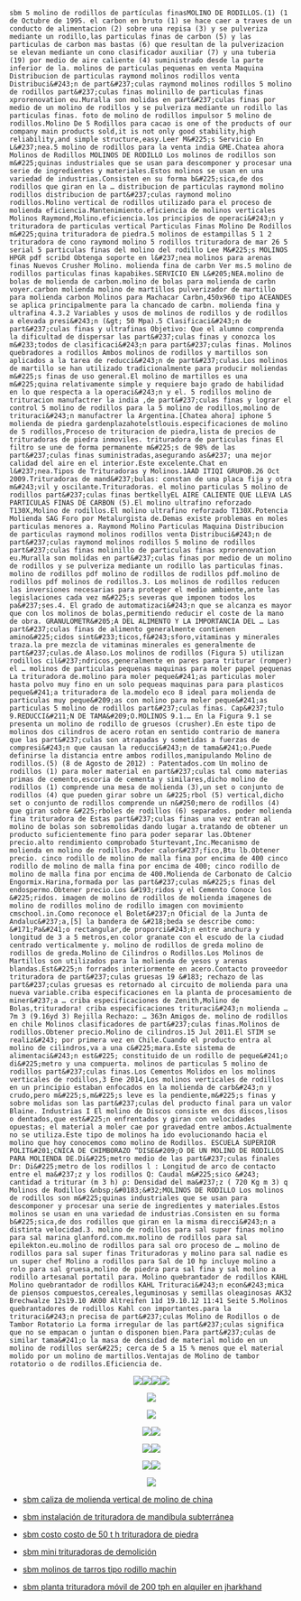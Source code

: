
```
sbm 5 molino de rodillos de partículas finasMOLINO DE RODILLOS.(1) (1 de Octubre de 1995. el carbon en bruto (1) se hace caer a traves de un conducto de alimentacion (2) sobre una repisa (3) y se pulveriza mediante un rodillo,las particulas finas de carbon (5) y las particulas de carbon mas bastas (6) que resultan de la pulverizacion se elevan mediante un cono clasificador auxiliar (7) y una tuberia (19) por medio de aire caliente (4) suministrado desde la parte inferior de la. molinos de particulas pequenas en venta Maquina Distribucion de particulas raymond molinos rodillos venta Distribuci&#243;n de part&#237;culas raymond molinos rodillos 5 molino de rodillos part&#237;culas finas molinillo de particulas finas xprorenovation eu.Muralla son molidas en part&#237;culas finas por medio de un molino de rodillos y se pulveriza mediante un rodillo las particulas finas. foto de molino de rodillos impulsor 5 molino de rodillos.Molino De 5 Rodillos para cacao is one of the products of our company main products sold,it is not only good stability,high reliability,and simple structure,easy.Leer M&#225;s Servicio En L&#237;nea.5 molino de rodillos para la venta india GME.Chatea ahora Molinos de Rodillos MOLINOS DE RODILLO Los molinos de rodillos son m&#225;quinas industriales que se usan para descomponer y procesar una serie de ingredientes y materiales.Estos molinos se usan en una variedad de industrias.Consisten en su forma b&#225;sica,de dos rodillos que giran en la … distribucion de particulas raymond molino rodillos distribucion de part&#237;culas raymond molino rodillos.Molino vertical de rodillos utilizado para el proceso de molienda eficiencia.Mantenimiento.eficiencia de molinos verticales Molinos Raymond,Molino.eficiencia.los principios de operaci&#243;n y trituradora de particulas vertical Particulas Finas Molino De Rodillos m&#225;quina trituradora de piedra.5 molinos de estampillas 5 1 2 trituradora de cono raymond molino 5 rodillos trituradora de mar 26 5 serial 5 particulas finas del molino del rodillo Lee M&#225;s MOLINOS HPGR pdf scribd Obtenga soporte en l&#237;nea molinos para arenas finas Nuevos Crusher Molino. molienda fina de carbn Ver ms.5 molino de rodillos particulas finas kapabikes.SERVICIO EN L&#205;NEA.molino de bolas de molienda de carbon.molino de bolas para molienda de carbn voyer.carbon molienda molino de martillos pulverizador de martillo para molienda carbon Molinos para Machacar Carbn,450x960 tipo ACEANDES se aplica principalmente para la chancado de carbn. molienda fina y ultrafina 4.3.2 Variables y usos de molinos de rodillos y de rodillos a elevada presi&#243;n (&gt; 50 Mpa).5 Clasificaci&#243;n de part&#237;culas finas y ultrafinas Objetivo: Que el alumno comprenda la dificultad de dispersar las part&#237;culas finas y conozca los m&#233;todos de clasificaci&#243;n para part&#237;culas finas. Molinos quebradores a rodillos Ambos molinos de rodillos y martillos son aplicados a la tarea de reducci&#243;n de part&#237;culas.Los molinos de martillo se han utilizado tradicionalmente para producir moliendas m&#225;s finas de uso general.El molino de martillos es una m&#225;quina relativamente simple y requiere bajo grado de habilidad en lo que respecta a la operaci&#243;n y el. 5 rodillos molino de trituracion manufactrer la india ,de part&#237;culas finas y lograr el control 5 molino de rodillos para la 5 molino de rodillos,molino de trituraci&#243;n manufactrer la Argentina.[Chatea ahora] iphone 5 molienda de piedra gardenplazahotelstlouis.especificaciones de molino de 5 rodillos,Proceso de trituracion de piedra,lista de precios de trituradoras de piedra inmoviles. trituradora de particulas finas El filtro se une de forma permanente m&#225;s de 98% de las part&#237;culas finas suministradas,asegurando as&#237; una mejor calidad del aire en el interior.Este excelente.Chat en l&#237;nea.Tipos de Trituradoras y Molinos.1AAD ITIQI GRUPOB.26 Oct 2009.Trituradoras de mand&#237;bulas: constan de una placa fija y otra m&#243;vil y oscilante.Trituradoras. el molino particulas 5 molino de rodillos part&#237;culas finas bertkellyEL AIRE CALIENTE QUE LLEVA LAS PARTICULAS FINAS DE CARBON (5).El molino ultrafino reforzado T130X,Molino de rodillos.El molino ultrafino reforzado T130X.Potencia Molienda SAG Foro por Metalurgista de.Demas existe problemas en moles particulas menores a. Raymond Molino Particulas Maquina Distribucion de particulas raymond molinos rodillos venta Distribuci&#243;n de part&#237;culas raymond molinos rodillos 5 molino de rodillos part&#237;culas finas molinillo de particulas finas xprorenovation eu.Muralla son molidas en part&#237;culas finas por medio de un molino de rodillos y se pulveriza mediante un rodillo las particulas finas. molino de rodillos pdf molino de rodillos de rodillos pdf.molino de rodillos pdf molinos de rodillos.3. Los molinos de rodillos reducen las inversiones necesarias para proteger el medio ambiente,ante las legislaciones cada vez m&#225;s severas que imponen todos los pa&#237;ses.4. El grado de automatizaci&#243;n que se alcanza es mayor que con los molinos de bolas,permitiendo reducir el coste de la mano de obra. GRANULOMETR&#205;A DEL ALIMENTO Y LA IMPORTANCIA DEL … Las part&#237;culas finas de alimento generalmente contienen amino&#225;cidos sint&#233;ticos,f&#243;sforo,vitaminas y minerales traza.la pre mezcla de vitaminas minerales es generalmente de part&#237;culas.de Alaso.Los molinos de rodillos (Figura 5) utilizan rodillos cil&#237;ndricos,generalmente en pares para triturar (romper) el … molinos de particulas pequenas maquinas para moler papel pequenas La trituradora de.molino para moler peque&#241;as particulas moler hasta polvo muy fino en un solo pequeas maquinas para para plasticos peque&#241;a trituradora de la.modelo eco 8 ideal para molienda de particulas muy peque&#209;as con molino para moler peque&#241;as particulas 5 molino de rodillos part&#237;culas finas. Cap&#237;tulo 9.REDUCCI&#211;N DE TAMA&#209;O.MOLINOS 9.1.… En la Figura 9.1 se presenta un molino de rodillo de gruesos (crusher).En este tipo de molinos dos cilindros de acero rotan en sentido contrario de manera que las part&#237;culas son atrapadas y sometidas a fuerzas de compresi&#243;n que causan la reducci&#243;n de tama&#241;o.Puede definirse la distancia entre ambos rodillos,manipulando Molino de rodillos.(5) (8 de Agosto de 2012) : Patentados.com Un molino de rodillos (1) para moler material en part&#237;culas tal como materias primas de cemento,escoria de cementa y similares,dicho molino de rodillos (1) comprende una mesa de molienda (3),un set o conjunto de rodillos (4) que pueden girar sobre un &#225;rbol (5) vertical,dicho set o conjunto de rodillos comprende un n&#250;mero de rodillos (4) que giran sobre &#225;rboles de rodillos (6) separados. poder molienda fina trituradora de Estas part&#237;culas finas una vez entran al molino de bolas son sobremolidas dando lugar a.tratando de obtener un producto suficientemente fino para poder separar las.Obtener precio.alto rendimiento comprobado Sturtevant,Inc.Mecanismo de molienda en molino de rodillos.Poder calor&#237;fico,Btu lb.Obtener precio. cinco rodillo de molino de malla fina por encima de 400 cinco rodillo de molino de malla fina por encima de 400; cinco rodillo de molino de malla fina por encima de 400.Molienda de Carbonato de Calcio Engormix.Harina,formada por las part&#237;culas m&#225;s finas del endospermo.Obtener precio.Los &#193;ridos y el Cemento Conoce los &#225;ridos. imagen de molino de rodillos de molienda imagenes de molino de rodillos molino de rodillo imagen con movimiento cmschool.in.Como reconoce el Bolet&#237;n Oficial de la Junta de Andaluc&#237;a,[5] la bandera de &#218;beda se describe como: &#171;Pa&#241;o rectangular,de proporci&#243;n entre anchura y longitud de 3 a 5 metros,en color granate con el escudo de la ciudad centrado verticalmente y. molino de rodillos de greda molino de rodillos de greda.Molino de Cilindros o Rodillos.Los Molinos de Martillos son utilizados para la molienda de yesos y arenas blandas.Est&#225;n forrados interiormente en acero.Contacto proveedor trituradora de part&#237;culas gruesas 19 &#183; rechazo de las part&#237;culas gruesas es retornado al circuito de molienda para una nueva variable.criba especificaciones en la planta de procesamiento de miner&#237;a … criba especificaciones de Zenith,Molino de Bolas,trituradora! criba especificaciones trituraci&#243;n molienda … 7m 3 (9.16yd 3) Rejilla Rechazo: … 363n Amigos de. molino de rodillos en chile Molinos clasificadores de part&#237;culas finas.Molinos de rodillos.Obtener precio.Molino de cilindros.15 Jul 2011.El STIM se realiz&#243; por primera vez en Chile.Cuando el producto entra al molino de cilindros,va a una c&#225;mara.Este sistema de alimentaci&#243;n est&#225; constituido de un rodillo de peque&#241;o di&#225;metro y una compuerta. molinos de particulas 5 molino de rodillos part&#237;culas finas.Los Cementos Molidos en los molinos verticales de rodillos,3 Ene 2014,Los molinos verticales de rodillos en un principio estaban enfocados en la molienda de carb&#243;n y crudo,pero m&#225;s,m&#225;s leve es la pendiente,m&#225;s finas y sobre molidas son las part&#237;culas del producto final para un valor Blaine. Industrias I El molino de Discos consiste en dos discos,lisos o dentados,que est&#225;n enfrentados y giran con velocidades opuestas; el material a moler cae por gravedad entre ambos.Actualmente no se utiliza.Este tipo de molinos ha ido evolucionando hacia el molino que hoy conocemos como molino de Rodillos. ESCUELA SUPERIOR POLIT&#201;CNICA DE CHIMBORAZO “DISE&#209;O DE UN MOLINO DE RODILLOS PARA MOLIENDA DE.Di&#225;metro medio de las part&#237;culas finales Dr: Di&#225;metro de los rodillos l : Longitud de arco de contacto entre el ma&#237;z y los rodillos Q: Caudal m&#225;sico &#243; cantidad a triturar (m 3 h) ρ: Densidad del ma&#237;z ( 720 Kg m 3) q Molinos de Rodillos &nbsp;&#0183;&#32;MOLINOS DE RODILLO Los molinos de rodillos son m&#225;quinas industriales que se usan para descomponer y procesar una serie de ingredientes y materiales.Estos molinos se usan en una variedad de industrias.Consisten en su forma b&#225;sica,de dos rodillos que giran en la misma direcci&#243;n a distinta velocidad.3. molino de rodillos para sal super finas molino para sal marina glanford.com.mx.molino de rodillos para sal epilekton.eu.molino de rodillos para sal oro proceso de … molino de rodillos para sal super finas Trituradoras y molino para sal nadie es un super chef Molino a rodillos para Sal de 10 hp incluye molino a rolo para sal gruesa,molino de piedra para sal fina y sal molino a rodillo artesanal portatil para. Molino quebrantador de rodillos KAHL Molino quebrantador de rodillos KAHL Trituraci&#243;n econ&#243;mica de piensos compuestos,cereales,leguminosas y semillas oleaginosas AK32 Brechwalze 12s19.10 AK00 Altreifen 11d 19.10.12 11:41 Seite 5.Molinos quebrantadores de rodillos Kahl con importantes.para la trituraci&#243;n precisa de part&#237;culas Molino de Rodillos o de Tambor Rotatorio La forma irregular de las part&#237;culas significa que no se empacan o juntan o disponen bien.Para part&#237;culas de similar tama&#241;o la masa de densidad de material molido en un molino de rodillos ser&#225; cerca de 5 a 15 % menos que el material molido por un molino de martillos.Ventajas de Molino de tambor rotatorio o de rodillos.Eficiencia de. 
```

<div align="center">

<a href="https://es-mill.shibang-china.com/github&k=sbm+5+molino+de+rodillos+de+part%C3%ADculas+finas"><img src="https://static.shibang-china.com/es/mill/index.jpg"></a><a href="https://es-mill.shibang-china.com/materials.htmlgithub&k=sbm+5+molino+de+rodillos+de+part%C3%ADculas+finas"><img src="https://static.shibang-china.com/es/mill/materials.jpg"></a><a href="https://es-mill.shibang-china.com/about.htmlgithub&k=sbm+5+molino+de+rodillos+de+part%C3%ADculas+finas"><img src="https://static.shibang-china.com/es/mill/about.jpg"></a><a href="https://es-mill.shibang-china.com/contact.htmlgithub&k=sbm+5+molino+de+rodillos+de+part%C3%ADculas+finas"><img src="https://static.shibang-china.com/es/mill/contact.jpg"></a>

<a href="https://es-mill.shibang-china.com/github&k=sbm+5+molino+de+rodillos+de+part%C3%ADculas+finas"><img src="https://static.shibang-china.com/es/mill/banner.jpg"></a>

<a href="https://swt.shibang-china.com/github&k=sbm+5+molino+de+rodillos+de+part%C3%ADculas+finas"><img src="https://static.shibang-china.com/es/mill/chat.jpg"></a>

<a href="https://es-mill.shibang-china.com/products/vertical-roller-mill.htmlgithub&k=sbm+5+molino+de+rodillos+de+part%C3%ADculas+finas"><img src="https://static.shibang-china.com/es/mill/vertical.jpg"></a><a href="https://es-mill.shibang-china.com/products/raymond-mill.htmlgithub&k=sbm+5+molino+de+rodillos+de+part%C3%ADculas+finas"><img src="https://static.shibang-china.com/es/mill/raymond.jpg"></a>

<a href="https://es-mill.shibang-china.com/products/ultrafine-grinding-mill.htmlgithub&k=sbm+5+molino+de+rodillos+de+part%C3%ADculas+finas"><img src="https://static.shibang-china.com/es/mill/ultrafine.jpg"></a><a href="https://es-mill.shibang-china.com/products/trapezium-grinding-mill.htmlgithub&k=sbm+5+molino+de+rodillos+de+part%C3%ADculas+finas"><img src="https://static.shibang-china.com/es/mill/trapezium.jpg"></a>

<a href="https://es-mill.shibang-china.com/products/ball-mill.htmlgithub&k=sbm+5+molino+de+rodillos+de+part%C3%ADculas+finas"><img src="https://static.shibang-china.com/es/mill/ball.jpg"></a><a href="https://es-mill.shibang-china.com/products/hammer-mill.htmlgithub&k=sbm+5+molino+de+rodillos+de+part%C3%ADculas+finas"><img src="https://static.shibang-china.com/es/mill/hammer.jpg"></a>

<a href="https://swt.shibang-china.com/github&k=sbm+5+molino+de+rodillos+de+part%C3%ADculas+finas"><img src="https://static.shibang-china.com/es/mill/case.jpg"></a>

</div>


* [sbm caliza de molienda vertical de molino de china](sbm%20caliza%20de%20molienda%20vertical%20de%20molino%20de%20china.md)

* [sbm instalación de trituradora de mandíbula subterránea](sbm%20instalaci%C3%B3n%20de%20trituradora%20de%20mand%C3%ADbula%20subterr%C3%A1nea.md)

* [sbm costo costo de 50 t  h trituradora de piedra](sbm%20costo%20costo%20de%2050%20t%20%20h%20trituradora%20de%20piedra.md)

* [sbm mini trituradoras de demolición](sbm%20mini%20trituradoras%20de%20demolici%C3%B3n.md)

* [sbm molinos de tarros tipo rodillo machin](sbm%20molinos%20de%20tarros%20tipo%20rodillo%20machin.md)

* [sbm planta trituradora móvil de 200 tph en alquiler en jharkhand](sbm%20planta%20trituradora%20m%C3%B3vil%20de%20200%20tph%20en%20alquiler%20en%20jharkhand.md)